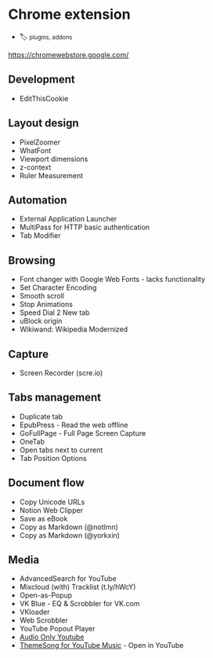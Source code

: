 # Chrome extension

- :label: <small>plugins, addons</small>

https://chromewebstore.google.com/

## Development

* EditThisCookie

## Layout design

* PixelZoomer
* WhatFont
* Viewport dimensions
* z-context
* Ruler Measurement

## Automation

* External Application Launcher
* MultiPass for HTTP basic authentication
* Tab Modifier

## Browsing

* Font changer with Google Web Fonts - lacks functionality
* Set Character Encoding
* Smooth scroll
* Stop Animations
* Speed Dial 2 New tab
* uBlock origin
* Wikiwand: Wikipedia Modernized

## Capture

* Screen Recorder (scre.io)

## Tabs management

* Duplicate tab
* EpubPress - Read the web offline
* GoFullPage - Full Page Screen Capture
* OneTab
* Open tabs next to current
* Tab Position Options

## Document flow

* Copy Unicode URLs
* Notion Web Clipper
* Save as eBook
* Copy as Markdown (@notlmn)
* Copy as Markdown (@yorkxin)

## Media

* AdvancedSearch for YouTube
* Mixcloud (with) Tracklist (t.ly/hWcY)
* Open-as-Popup
* VK Blue - EQ & Scrobbler for VK.com
* VKloader
* Web Scrobbler
* YouTube Popout Player
* [Audio Only Youtube](https://chrome.google.com/webstore/detail/audio-only-youtube/pkocpiliahoaohbolmkelakpiphnllog)
* [ThemeSong for YouTube Music](https://chromewebstore.google.com/detail/themesong-for-youtube-mus/bgfiegdbajagebogifobkhambpljbfmk) - Open in YouTube